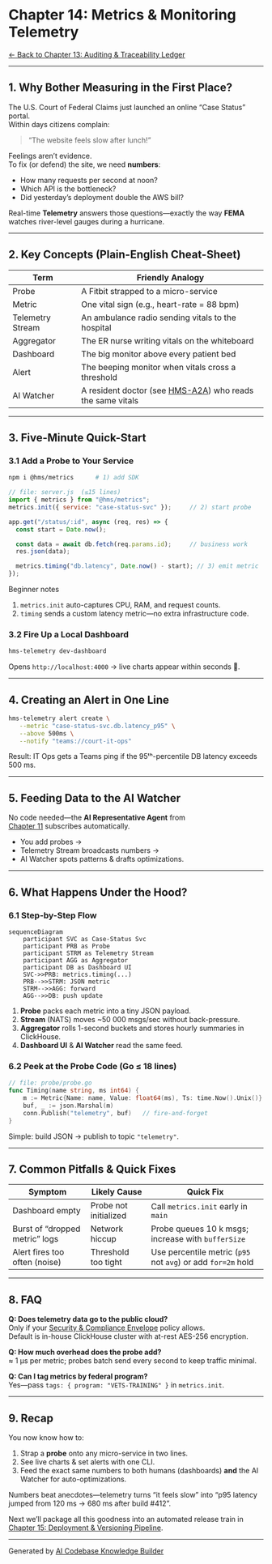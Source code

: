 # Chapter 14: Metrics & Monitoring Telemetry
[← Back to Chapter 13: Auditing & Traceability Ledger](13_auditing___traceability_ledger_.md)

---

## 1. Why Bother Measuring in the First Place?

The U.S. Court of Federal Claims just launched an online “Case Status” portal.  
Within days citizens complain:

> “The website feels slow after lunch!”

Feelings aren’t evidence.  
To fix (or defend) the site, we need **numbers**:

* How many requests per second at noon?  
* Which API is the bottleneck?  
* Did yesterday’s deployment double the AWS bill?

Real-time **Telemetry** answers those questions—exactly the way **FEMA** watches river-level gauges during a hurricane.

---

## 2. Key Concepts (Plain-English Cheat-Sheet)

| Term               | Friendly Analogy                                   |
|--------------------|----------------------------------------------------|
| Probe              | A Fitbit strapped to a micro-service               |
| Metric             | One vital sign (e.g., heart-rate = 88 bpm)         |
| Telemetry Stream   | An ambulance radio sending vitals to the hospital  |
| Aggregator         | The ER nurse writing vitals on the whiteboard      |
| Dashboard          | The big monitor above every patient bed            |
| Alert              | The beeping monitor when vitals cross a threshold  |
| AI Watcher         | A resident doctor (see [HMS-A2A](11_ai_representative_agent__hms_a2a__.md)) who reads the same vitals |

---

## 3. Five-Minute Quick-Start

### 3.1 Add a Probe to Your Service

```bash
npm i @hms/metrics      # 1) add SDK
```

```js
// file: server.js  (≤15 lines)
import { metrics } from "@hms/metrics";
metrics.init({ service: "case-status-svc" });     // 2) start probe

app.get("/status/:id", async (req, res) => {
  const start = Date.now();

  const data = await db.fetch(req.params.id);     // business work
  res.json(data);

  metrics.timing("db.latency", Date.now() - start); // 3) emit metric
});
```

Beginner notes  
1. `metrics.init` auto-captures CPU, RAM, and request counts.  
2. `timing` sends a custom latency metric—no extra infrastructure code.  

### 3.2 Fire Up a Local Dashboard

```bash
hms-telemetry dev-dashboard
```

Opens `http://localhost:4000` → live charts appear within seconds 🎉.

---

## 4. Creating an Alert in One Line

```bash
hms-telemetry alert create \
   --metric "case-status-svc.db.latency_p95" \
   --above 500ms \
   --notify "teams://court-it-ops"
```

Result: IT Ops gets a Teams ping if the 95ᵗʰ-percentile DB latency exceeds 500 ms.

---

## 5. Feeding Data to the AI Watcher

No code needed—the **AI Representative Agent** from  
[Chapter 11](11_ai_representative_agent__hms_a2a__.md) subscribes automatically.

* You add probes →  
* Telemetry Stream broadcasts numbers →  
* AI Watcher spots patterns & drafts optimizations.

---

## 6. What Happens Under the Hood?

### 6.1 Step-by-Step Flow

```mermaid
sequenceDiagram
    participant SVC as Case-Status Svc
    participant PRB as Probe
    participant STRM as Telemetry Stream
    participant AGG as Aggregator
    participant DB as Dashboard UI
    SVC->>PRB: metrics.timing(...)
    PRB-->>STRM: JSON metric
    STRM-->>AGG: forward
    AGG-->>DB: push update
```

1. **Probe** packs each metric into a tiny JSON payload.  
2. **Stream** (NATS) moves ~50 000 msgs/sec without back-pressure.  
3. **Aggregator** rolls 1-second buckets and stores hourly summaries in ClickHouse.  
4. **Dashboard UI** & **AI Watcher** read the same feed.

### 6.2 Peek at the Probe Code (Go ≤ 18 lines)

```go
// file: probe/probe.go
func Timing(name string, ms int64) {
    m := Metric{Name: name, Value: float64(ms), Ts: time.Now().Unix()}
    buf, _ := json.Marshal(m)
    conn.Publish("telemetry", buf)   // fire-and-forget
}
```

Simple: build JSON → publish to topic `"telemetry"`.

---

## 7. Common Pitfalls & Quick Fixes

| Symptom                           | Likely Cause           | Quick Fix |
|-----------------------------------|------------------------|-----------|
| Dashboard empty                   | Probe not initialized  | Call `metrics.init` early in `main`   |
| Burst of “dropped metric” logs    | Network hiccup         | Probe queues 10 k msgs; increase with `bufferSize` |
| Alert fires too often (noise)     | Threshold too tight    | Use percentile metric (`p95` not `avg`) or add `for=2m` hold |

---

## 8. FAQ

**Q: Does telemetry data go to the public cloud?**  
Only if your [Security & Compliance Envelope](06_security___compliance_envelope_.md) policy allows.  
Default is in-house ClickHouse cluster with at-rest AES-256 encryption.

**Q: How much overhead does the probe add?**  
≈ 1 µs per metric; probes batch send every second to keep traffic minimal.

**Q: Can I tag metrics by federal program?**  
Yes—pass `tags: { program: "VETS-TRAINING" }` in `metrics.init`.

---

## 9. Recap

You now know how to:

1. Strap a **probe** onto any micro-service in two lines.  
2. See live charts & set alerts with one CLI.  
3. Feed the exact same numbers to both humans (dashboards) **and** the AI Watcher for auto-optimizations.

Numbers beat anecdotes—telemetry turns “it feels slow” into “p95 latency jumped from 120 ms → 680 ms after build #412”.

Next we’ll package all this goodness into an automated release train in  
[Chapter 15: Deployment & Versioning Pipeline](15_deployment___versioning_pipeline_.md).

---

Generated by [AI Codebase Knowledge Builder](https://github.com/The-Pocket/Tutorial-Codebase-Knowledge)